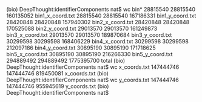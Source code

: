 (bio) DeepThought:identifierComponents nat$ wc bin*
 28815540 28815540 160135052 bin1_x_coord.txt
 28815540 28815540 167186331 bin1_y_coord.txt
 28420848 28420848 157940302 bin2_x_coord.txt
 28420848 28420848 170525088 bin2_y_coord.txt
 29013570 29013570 161249873 bin3_x_coord.txt
 29013570 29013570 189870684 bin3_y_coord.txt
 30299598 30299598 168406229 bin4_x_coord.txt
 30299598 30299598 212097186 bin4_y_coord.txt
 30895190 30895190 171718625 bin5_x_coord.txt
 30895190 30895190 216266330 bin5_y_coord.txt
 294889492 294889492 1775395700 total
(bio) DeepThought:identifierComponents nat$ wc x_coords.txt 
 147444746 147444746 819450081 x_coords.txt
(bio) DeepThought:identifierComponents nat$ wc y_coords.txt 
 147444746 147444746 955945619 y_coords.txt
(bio) DeepThought:identifierComponents nat$ 
